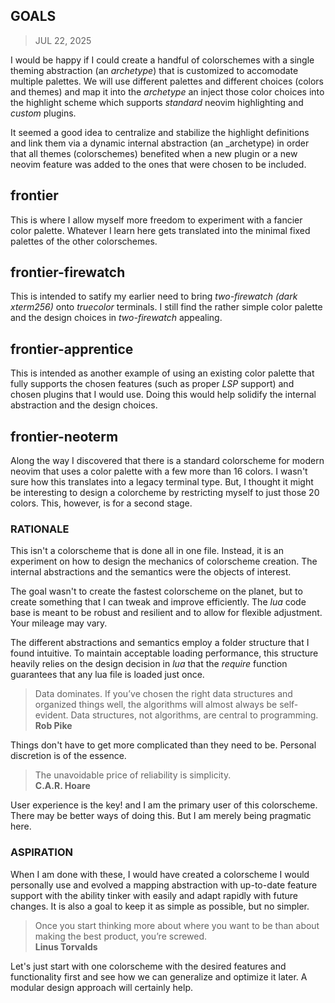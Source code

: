 ## GOALS 
> JUL 22, 2025

I would be happy if I could create a handful of colorschemes with
a single theming abstraction (an _archetype_) that is customized
to accomodate multiple palettes.
We will use different palettes and different choices (colors and themes)
and map it into the _archetype_ an inject those color choices into the
highlight scheme which supports _standard_ neovim highlighting and
_custom_ plugins.

It seemed a good idea to centralize and stabilize the highlight
definitions and link them via a dynamic internal abstraction
(an _archetype) in order that all themes (colorschemes) benefited
when a new plugin or a new neovim feature was added
to the ones that were chosen to be included.

## frontier
This is where I allow myself more freedom to experiment with a fancier color palette.
Whatever I learn here gets translated into the minimal fixed palettes of the other
colorschemes.

## frontier-firewatch
This is intended to satify my earlier need to bring _two-firewatch (dark xterm256)_
onto _truecolor_ terminals.  I still find the rather simple color palette and
the design choices in _two-firewatch_ appealing.

## frontier-apprentice
This is intended as another example of using an existing color palette that fully
supports the chosen features (such as proper _LSP_ support) and chosen plugins
that I would use.  Doing this would help solidify the internal abstraction
and the design choices.

## frontier-neoterm
Along the way I discovered that there is a standard colorscheme for modern neovim
that uses a color palette with a few more than 16 colors.  I wasn't sure how this
translates into a legacy terminal type.  But, I thought it might be interesting
to design a colorcheme by restricting myself to just those 20 colors.
This, however, is for a second stage.

### RATIONALE

This isn't a colorscheme that is done all in one file.
Instead, it is an experiment on how to design the mechanics
of colorscheme creation.  The internal abstractions and the
semantics were the objects of interest.

The goal wasn't to create the fastest colorscheme on the planet,
but to create something that I can tweak and improve efficiently.
The _lua_ code base is meant to be robust and resilient and to allow
for flexible adjustment.
Your mileage may vary.

The different abstractions and semantics employ a folder structure
that I found intuitive.  To maintain acceptable loading performance,
this structure heavily relies on the design decision in _lua_ that
the _require_ function guarantees that any lua file is loaded
just once.

> Data dominates. If you’ve chosen the right data structures and organized
> things well, the algorithms will almost always be self-evident.
> Data structures, not algorithms, are central to programming.  
> **Rob Pike**

Things don't have to get more complicated than they need to be.
Personal discretion is of the essence.

> The unavoidable price of reliability is simplicity.  
> **C.A.R. Hoare**

User experience is the key! and I am the primary user of this
colorscheme.  There may be better ways of doing this.
But I am merely being pragmatic here.

### ASPIRATION 

When I am done with these, I would have created a colorscheme
I would personally use and evolved a mapping abstraction with
up-to-date feature support with the ability tinker with easily
and adapt rapidly with future changes.  It is also a goal to
keep it as simple as possible, but no simpler.

> Once you start thinking more about where you want to be than about
> making the best product, you’re screwed.  
> **Linus Torvalds**  

Let's just start with one colorscheme with the desired features and
functionality first and see how we can generalize and optimize it later.
A modular design approach will certainly help.
